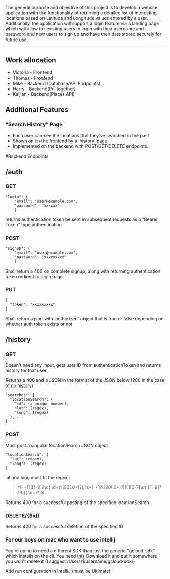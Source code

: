 The general purpose and objective of this project is to develop a website application with the functionality of returning a detailed list of interesting locations based on Latitude and Longitude values entered by a user. Additionally, the application will support a login feature via a landing page which will allow for existing users to login with their username and password and new users to sign up and have their data stored securely for future use.

***

## Work allocation
- Victoria - Frontend
- Thomas - Frontend
- Mike - Backend (Database/API Endpoints)
- Harry - Backend(Pulltogether)
- Kaijian - Backend(Places API)

## Additional Features
### "Search History" Page
 - Each user can see the locations that they've searched in the past
 - Shown on on the frontend by a 'history' page
 - Implemented on the backend with POST/GET/DELETE endpoints.

#Backend Endpoints

## /auth
### GET

```
"login": {
    "email": "user@example.com",
    "password": "xxxxxx"
	}
```

returns authentication token be sent in subsequent requests as a "Bearer Token" type authentication

### POST
```
"signup": {
    "email": "user@example.com",
    "password": "xxxxxxxxx"
	}
```

Shall return a 400 on complete signup, along with returning authentication token redirect to login page

### PUT
```
{
  "token": "xxxxxxxxx"  
}
```
Shall return a json with 'authorized' object that is true or false depending on whether auth token exists or not

## /history

### GET
Doesn't need any input, gets user ID from authenticationToken and returns
history for that user.

Returns a 400 and a JSON in the format of the JSON below (200 in the case of no history)

```
"searches": {
  "locationSearch": {
    "id": (a unique number),
    "lat": (regex),
    "long": (regex)
  }, ...
}

```

### POST
Must post a singular locationSearch JSON object

```
"locationSearch": {
  "lat": (regex),
  "long":  (regex)
}
```

lat and long must fit the regex :
>^[-+]?([1-8]?\d(\.\d+)?|90(\.0+)?),\s*[-+]?(180(\.0+)?|((1[0-7]\d)|([1-9]?\d))(\.\d+)?)$

Returns 400 for a successful posting of the specified locationSearch

### DELETE/{$id}
Returns 400 for a successful deletion of the specified ID


### For our boys on mac who want to use intellij

You're going to need a different SDK than just the generic "gcloud-sdk" which installs on the cli. 
You need [this](https://cloud.google.com/appengine/docs/standard/java/download)
Download it and put it somewhere you won't delete it (I suggest /Users/$username/gcloud-sdk/)

Add run configuration in IntelliJ (must be Ultimate)
         
